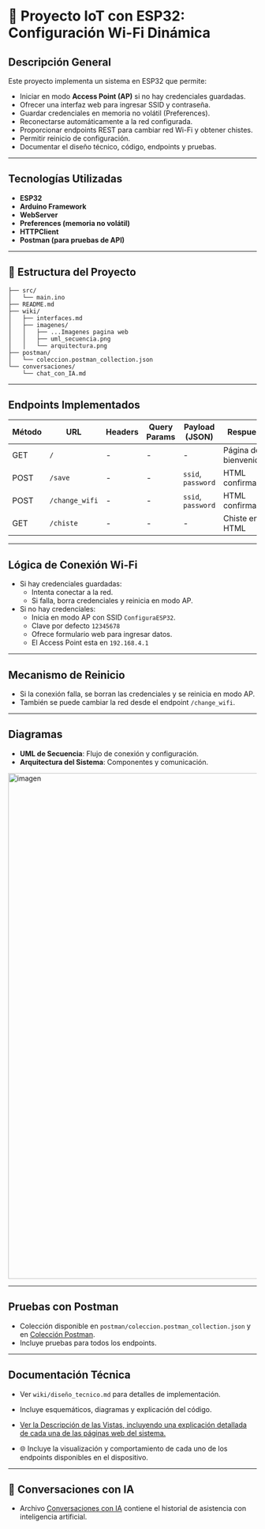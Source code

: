 # 📡 Proyecto IoT con ESP32: Configuración Wi-Fi Dinámica

## Descripción General

Este proyecto implementa un sistema en ESP32 que permite:

- Iniciar en modo **Access Point (AP)** si no hay credenciales guardadas.
- Ofrecer una interfaz web para ingresar SSID y contraseña.
- Guardar credenciales en memoria no volátil (Preferences).
- Reconectarse automáticamente a la red configurada.
- Proporcionar endpoints REST para cambiar red Wi-Fi y obtener chistes.
- Permitir reinicio de configuración.
- Documentar el diseño técnico, código, endpoints y pruebas.

---

## Tecnologías Utilizadas

- **ESP32**
- **Arduino Framework**
- **WebServer**
- **Preferences (memoria no volátil)**
- **HTTPClient**
- **Postman (para pruebas de API)**

---

## 📁 Estructura del Proyecto

```
├── src/
│   └── main.ino
├── README.md
├── wiki/
│   ├── interfaces.md
│   ├── imagenes/
│   │   ├── ...Imagenes pagina web
│   │   ├── uml_secuencia.png
│   │   └── arquitectura.png
├── postman/
│   └── coleccion.postman_collection.json
└── conversaciones/
    └── chat_con_IA.md
```

---

## Endpoints Implementados

| Método | URL              | Headers       | Query Params | Payload (JSON)             | Respuesta |
|--------|------------------|---------------|--------------|----------------------------|-----------|
| GET    | `/`              | -             | -            | -                          | Página de bienvenida |
| POST   | `/save`          | -             | -            | `ssid`, `password`         | HTML confirmación |
| POST   | `/change_wifi`   | -             | -            | `ssid`, `password`         | HTML confirmación |
| GET    | `/chiste`        | -             | -            | -                          | Chiste en HTML |

---

## Lógica de Conexión Wi-Fi

- Si hay credenciales guardadas:
  - Intenta conectar a la red.
  - Si falla, borra credenciales y reinicia en modo AP.
- Si no hay credenciales:
  - Inicia en modo AP con SSID `ConfiguraESP32`.
  - Clave por defecto `12345678`
  - Ofrece formulario web para ingresar datos.
  - El Access Point esta en `192.168.4.1`

---

## Mecanismo de Reinicio

- Si la conexión falla, se borran las credenciales y se reinicia en modo AP.
- También se puede cambiar la red desde el endpoint `/change_wifi`.

---

## Diagramas

- **UML de Secuencia**: Flujo de conexión y configuración.
- **Arquitectura del Sistema**: Componentes y comunicación.

<img width="1536" height="1024" alt="imagen" src="https://github.com/user-attachments/assets/3980f828-94b7-4c8d-aa3d-e4592b55818e" />


---

## Pruebas con Postman

- Colección disponible en `postman/coleccion.postman_collection.json` y en [Colección Postman](https://isadiac06-8447466.postman.co/workspace/Isabela-D%C3%ADaz-Acosta's-Workspace~9e2b66f0-0753-4365-8205-f3c81aec62b1/collection/48860550-9d965c59-ab2c-4bd3-a27d-2fb88f51e910?action=share&creator=48860550).
- Incluye pruebas para todos los endpoints.

---

## Documentación Técnica

- Ver `wiki/diseño_tecnico.md` para detalles de implementación.
- Incluye esquemáticos, diagramas y explicación del código.

- [Ver la Descripción de las Vistas, incluyendo una explicación detallada de cada una de las páginas web del sistema.](wiki/interfaces)
- 🌐 Incluye la visualización y comportamiento de cada uno de los endpoints disponibles en el dispositivo.


---

## 💬 Conversaciones con IA

- Archivo [Conversaciones con IA](conversaciones/chat_con_IA.md) contiene el historial de asistencia con inteligencia artificial.
